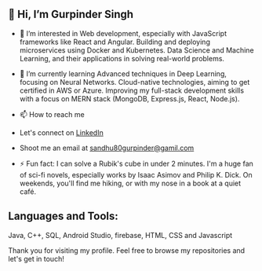 ##                       👋 Hi, I’m Gurpinder Singh
- 👀 I’m interested in Web development, especially with JavaScript frameworks like React and Angular. Building and deploying microservices using Docker and Kubernetes. Data Science and Machine Learning, and their applications in solving real-world problems.
- 🌱 I’m currently learning Advanced techniques in Deep Learning, focusing on Neural Networks. Cloud-native technologies, aiming to get certified in AWS or Azure. Improving my full-stack development skills with a focus on MERN stack (MongoDB, Express.js, React, Node.js).
- 📫 How to reach me
 - Let's connect on [LinkedIn](www.linkedin.com/in/gurpinder-singh-9050aa19b)
 - Shoot me an email at sandhu80gurpinder@gamil.com

- ⚡ Fun fact:  I can solve a Rubik's cube in under 2 minutes. I'm a huge fan of sci-fi novels, especially works by Isaac Asimov and Philip K. Dick. On weekends, you'll find me hiking, or with my nose in a book at a quiet café.
## Languages and Tools:
Java, C++, SQL, Android Studio, firebase, HTML, CSS and Javascript 

Thank you for visiting my profile. Feel free to browse my repositories and let's get in touch!

<!---
GurpinderSingh96/GurpinderSingh96 is a ✨ special ✨ repository because its `README.md` (this file) appears on your GitHub profile.
You can click the Preview link to take a look at your changes.
--->
